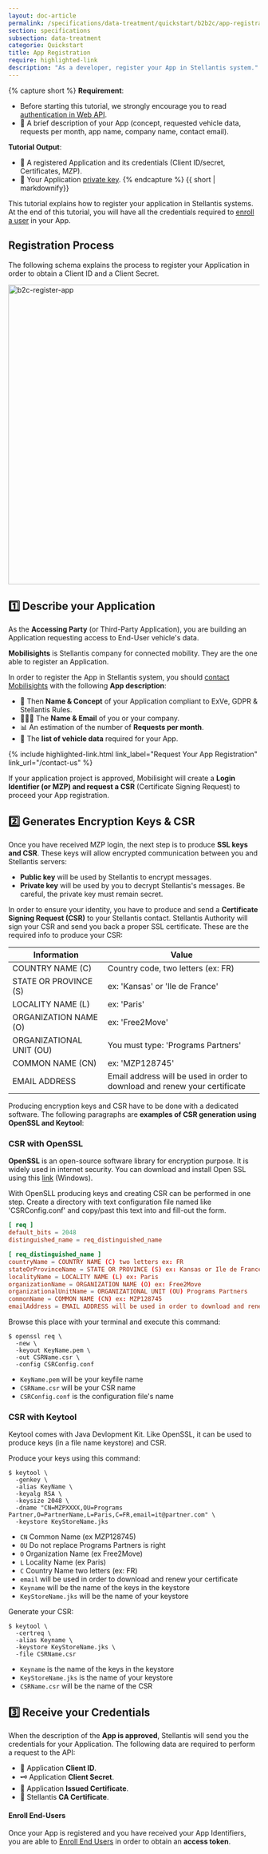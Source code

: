```yaml
---
layout: doc-article
permalink: /specifications/data-treatment/quickstart/b2b2c/app-registration/
section: specifications
subsection: data-treatment
categorie: Quickstart
title: App Registration
require: highlighted-link
description: "As a developer, register your App in Stellantis system."
---
```


<div class="notification notification-empty-bg">

{% capture short %}
**Requirement**: 
  - Before starting this tutorial, we strongly encourage you to read [authentication in Web API]({{site.baseurl}}/specifications/data-treatment/quickstart/b2b2c/about-authentication/#article).
  - 📱 A brief description of your App (concept, requested vehicle data, requests per month, app name, company name, contact email).

**Tutorial Output**:
  - 👤 A registered Application and its credentials (Client ID/secret, Certificates, MZP).
  - 🔑 Your Application [private key](#2%EF%B8%8F⃣-generates-encryption-keys--csr).
{% endcapture %}
{{ short | markdownify}}

</div>



This tutorial explains how to register your application in Stellantis systems. At the end of this tutorial, you will have all the credentials required to [enroll a user]({{site.baseurl}}/specifications/data-treatment/quickstart/b2b2c/enroll-end-users/#article) in your App.

## Registration Process

The following schema explains the process to register your Application in order to obtain a Client ID and a Client Secret.

<img src="{{site.baseurl}}/assets/images/b2c-register-app.png" alt="b2c-register-app" style="width: 600px">

## 1️⃣ Describe your Application

As the **Accessing Party** (or Third-Party Application), you are building an Application requesting access to End-User vehicle's data.

**Mobilisights** is Stellantis company for connected mobility. They are the one able to register an Application.

In order to register the App in Stellantis system, you should [contact Mobilisights]({{site.baseurl}}/contact-us/) with the following **App description**:
- 📱 Then **Name & Concept** of your Application compliant to ExVe, GDPR & Stellantis Rules.
- 👩🏽‍💻 The **Name & Email** of you or your company.
- 📊 An estimation of the number of **Requests per month**.
- 🚙 The **list of vehicle data** required for your App.


<div>
{% include highlighted-link.html 
  link_label="Request Your App Registration"
  link_url="/contact-us"
%}
</div>

If your application project is approved, Mobilisight will create a **Login Identifier (or MZP) and request a CSR** (Certificate Signing Request) to proceed your App registration.

## 2️⃣ Generates Encryption Keys & CSR

Once you have received MZP login, the next step is to produce **SSL keys and CSR**. These keys will allow encrypted communication between you and Stellantis servers:
- **Public key** will be used by Stellantis to encrypt messages.
- **Private key** will be used by you to decrypt Stellantis's messages. Be careful, the private key must remain secret.

In order to ensure your identity, you have to produce and send a **Certificate Signing Request (CSR)** to your Stellantis contact. Stellantis Authority will sign your CSR and send you back a proper SSL certificate. These are the required info to produce your CSR:

|Information|Value|
|-|-|
| COUNTRY NAME (C) | Country code, two letters (ex: FR) |
| STATE OR PROVINCE (S) | ex: 'Kansas' or 'Ile de France' |
| LOCALITY NAME (L) | ex: 'Paris' |
| ORGANIZATION NAME (O) | ex: 'Free2Move' |
| ORGANIZATIONAL UNIT (OU) | You must type: 'Programs Partners' |
| COMMON NAME (CN) | ex: 'MZP128745' |
| EMAIL ADDRESS | Email address will be used in order to download and renew your certificate |

Producing encryption keys and CSR have to be done with a dedicated software. The following paragraphs are **examples of CSR generation using OpenSSL and Keytool**:

### CSR with OpenSSL

**OpenSSL** is an open-source software library for encryption purpose. It is widely used in internet security. You can download and install Open SSL using this [link](https://slproweb.com/products/Win32OpenSSL.html) (Windows).

With OpenSLL producing keys and creating CSR can be performed in one step. Create a directory with text configuration file named like 'CSRConfig.conf' and copy/past this text into and fill-out the form.

```conf
[ req ]
default_bits = 2048
distinguished_name = req_distinguished_name

[ req_distinguished_name ]
countryName = COUNTRY NAME (C) two letters ex: FR
stateOrProvinceName = STATE OR PROVINCE (S) ex: Kansas or Ile de France
localityName = LOCALITY NAME (L) ex: Paris
organizationName = ORGANIZATION NAME (O) ex: Free2Move
organizationalUnitName = ORGANIZATIONAL UNIT (OU) Programs Partners
commonName = COMMON NAME (CN) ex: MZP128745
emailAddress = EMAIL ADDRESS will be used in order to download and renew your certificate
```

Browse this place with your terminal and execute this command:

```shell
$ openssl req \
  -new \
  -keyout KeyName.pem \
  -out CSRName.csr \
  -config CSRConfig.conf
```

- `KeyName.pem` will be your keyfile name
- `CSRName.csr` will be your CSR name
- `CSRConfig.conf` is the configuration file's name

### CSR with Keytool

Keytool comes with Java Devlopment Kit. Like OpenSSL, it can be used to produce keys (in a file name keystore) and CSR.

Produce your keys using this command:

```shell
$ keytool \
  -genkey \
  -alias KeyName \
  -keyalg RSA \
  -keysize 2048 \
  -dname "CN=MZPXXXX,OU=Programs Partner,O=PartnerName,L=Paris,C=FR,email=it@partner.com" \
  -keystore KeyStoreName.jks
```

- `CN` Common Name (ex MZP128745)
- `OU` Do not replace Programs Partners is right
- `O` Organization Name (ex Free2Move)
- `L` Locality Name (ex Paris)
- `C` Country Name two letters (ex: FR)
- `email` will be used in order to download and renew your certificate
- `Keyname` will be the name of the keys in the keystore
- `KeyStoreName.jks` will be the name of your keystore

Generate your CSR:

```shell
$ keytool \
  -certreq \
  -alias Keyname \
  -keystore KeyStoreName.jks \
  -file CSRName.csr
```

- `Keyname` is the name of the keys in the keystore
- `KeyStoreName.jks` is the name of your keystore
- `CSRName.csr` will be the name of the CSR

## 3️⃣ Receive your Credentials

When the description of the **App is approved**, Stellantis will send you the credentials for your Application. The following data are required to perform a request to the API:
- 👤 Application **Client ID**.
- 🗝 Application **Client Secret**.
- 📄 Application **Issued Certificate**.
- 📜 Stellantis **CA Certificate**.

#### Enroll End-Users

Once your App is registered and you have received your App Identifiers, you are able to [Enroll End Users]({{site.baseurl}}/webapi/b2c/quickstart/enroll-users/#article) in order to obtain an **access token**.
